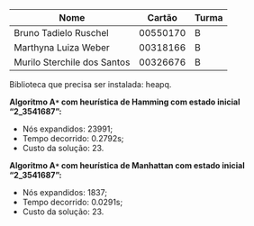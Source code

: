 |  Nome | Cartão | Turma |
|---|---|---|
| Bruno Tadielo Ruschel | 00550170 | B |
| Marthyna Luiza Weber | 00318166 | B |
| Murilo Sterchile dos Santos | 00326676 | B |

Biblioteca que precisa ser instalada: heapq.

**Algoritmo A`*` com heurística de Hamming com estado inicial “2_3541687”:**
- Nós expandidos: 23991;
- Tempo decorrido: 0.2792s;
- Custo da solução: 23.

**Algoritmo A`*` com heurística de Manhattan com estado inicial “2_3541687”:**
- Nós expandidos: 1837;
- Tempo decorrido: 0.0291s;
- Custo da solução: 23.
